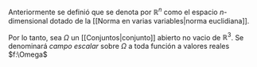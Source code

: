 
Anteriormente se definió que se denota por $\mathbb{R}^n$ como el espacio *n*-dimensional dotado de la [[Norma en varias variables|norma euclidiana]]. 

Por lo tanto, sea $\Omega$ un [[Conjuntos|conjunto]] abierto no vacio de $\mathbb{R}^3$. Se denominará *campo escalar* sobre $\Omega$ a toda función a valores reales $f:\Omega\$